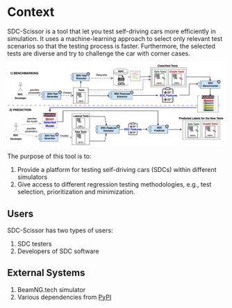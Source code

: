 # Context
SDC-Scissor is a tool that let you test self-driving cars more efficiently in simulation. It uses a machine-learning
approach to select only relevant test scenarios so that the testing process is faster. Furthermore, the selected tests
are diverse and try to challenge the car with corner cases.

![](../sdc-scissor-architecture.jpg)

The purpose of this tool is to:

1. Provide a platform for testing self-driving cars (SDCs) within different simulators
2. Give access to different regression testing methodologies, e.g., test selection, prioritization and minimization.

## Users
SDC-Scissor has two types of users:

1. SDC testers
2. Developers of SDC software

## External Systems
1. BeamNG.tech simulator
2. Various dependencies from [PyPI](https://pypi.org/)
